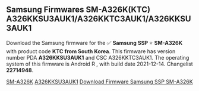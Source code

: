 <h2>Samsung Firmwares SM-A326K(KTC) A326KKSU3AUK1/A326KKTC3AUK1/A326KKSU3AUK1</h2>
Download the Samsung firmware for the ✅ <strong>Samsung SSP </strong> ⭐ <strong>SM-A326K</strong> with product code <strong>KTC</strong> <strong> from South Korea</strong>. This firmware has version number PDA <strong>A326KKSU3AUK1</strong> and CSC A326KKTC3AUK1. The operating system of this firmware is Android R , with build date 2021-12-14. Changelist <strong>22714948</strong>.


[SM-A326K](https://samfirm.shop/samsung/model/SM-A326K)
[A326KKSU3AUK1](https://samfirm.shop/samsung/pda/A326KKSU3AUK1)
[Download Firmware Samsung SSP SM-A326K](https://samfirm.shop/samsung/firmware/482020)
